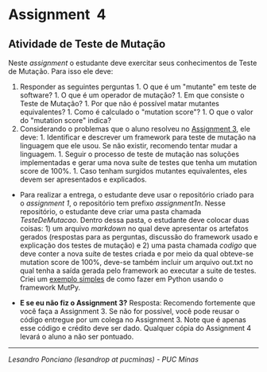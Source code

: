 # Assignment  4

## Atividade de Teste de Mutação

Neste _assignment_ o estudante deve exercitar seus conhecimentos de Teste de Mutação. Para isso ele deve:
1. Responder as seguintes perguntas
		1. O que é um "mutante" em teste de software?
		1. O que é um operador de mutação?
		1. Em que consiste o Teste de Mutação?
		1. Por que não é possível matar mutantes equivalentes?
		1. Como é calculado o "mutation score"?
		1. O que o valor do "mutation score" indica?
1. Considerando o problemas que o aluno resolveu no [Assignment 3](https://github.com/lesandropcodes/Teste-De-Software/blob/master/02-TrabalhosHandsOnOficinas/assignment_ts-3.md), ele deve:
		1. Identificar e descrever um framework para teste de mutação na linguagem que ele usou. Se não existir, recomendo tentar mudar a linguagem.
		1. Seguir o processo de teste de mutação nas soluções implementadas e gerar uma nova suíte de testes que tenha um mutation score de 100%.
		1. Caso tenham surgidos mutantes equivalentes, eles devem ser apresentados e explicados.

* Para realizar a entrega, o estudante deve usar o repositório criado para o _assignment 1_, o repositório tem prefixo _assignment1n_. Nesse repositório, o estudante deve criar uma pasta chamada *TesteDeMutacao*. Dentro dessa pasta, o estudante deve colocar duas coisas: 1) um arquivo _markdown_ no qual deve apresentar os artefatos gerados (respostas para as perguntas, discussão do framework usado e explicação dos testes de mutação) e 2) uma pasta chamada *codigo* que deve conter a nova suíte de testes criada e por meio da qual obteve-se mutation score de 100%, deve-se também incluir um arquivo out.txt no qual tenha a saída gerada pelo framework ao executar a suite de testes. Criei um [exemplo simples](https://github.com/lesandropcodes/Teste-De-Software/tree/master/01-SlidesDasAulas/TS-08-C%C3%B3digo-TesteDeMuta%C3%A7%C3%A3o) de como fazer em Python usando o framework MutPy. 

* **E se eu não fiz o Assignment 3?** Resposta: Recomendo fortemente que você faça a Assignment 3. Se não for possível, você pode reusar o código entregue por um colega no Assignment 3. Note que é apenas esse código e crédito deve ser dado. Qualquer cópia do Assignment 4 levará o aluno a não ser pontuado.

---

_Lesandro Ponciano (lesandrop at pucminas) - PUC Minas_